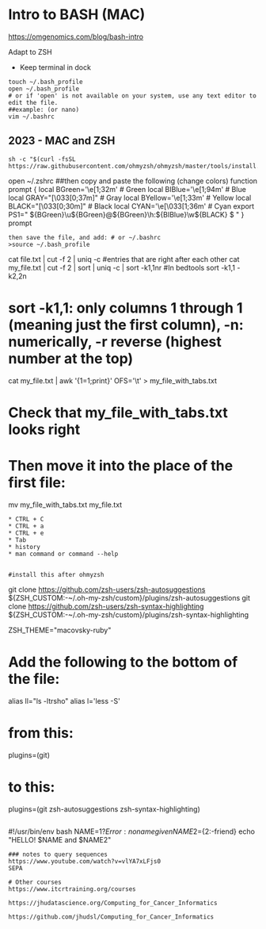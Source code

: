 # Intro to BASH (MAC)

https://omgenomics.com/blog/bash-intro

Adapt to ZSH
* Keep terminal in dock
```
touch ~/.bash_profile
open ~/.bash_profile
# or if 'open' is not available on your system, use any text editor to edit the file.
##example: (or nano)
vim ~/.bashrc
````
## 2023 - MAC and ZSH
```
sh -c "$(curl -fsSL https://raw.githubusercontent.com/ohmyzsh/ohmyzsh/master/tools/install.sh)"
```
open ~/.zshrc
##then copy and paste the following (change colors)
function prompt
{
    local BGreen='\e[1;32m'       # Green
    local BIBlue='\e[1;94m'       # Blue
    local GRAY="\[\033[0;37m\]"   # Gray
    local BYellow='\e[1;33m'      # Yellow
    local BLACK="\[\033[0;30m\]"  # Black
    local CYAN='\e[\033[1;36m'    # Cyan
    export PS1="
${BGreen}\u${BGreen}@${BGreen}\h:${BIBlue}\w${BLACK}
$ "
}
prompt
```
then save the file, and add: # or ~/.bashrc
>source ~/.bash_profile
```
cat file.txt | cut -f 2 | uniq -c #entries that are right after each other
cat my_file.txt | cut -f 2 | sort | uniq -c | sort -k1,1nr
#In bedtools sort -k1,1 -k2,2n

# sort -k1,1: only columns 1 through 1 (meaning just the first column), -n: numerically, -r reverse (highest number at the top)
cat my_file.txt | awk '{$1=$1;print}' OFS='\t' > my_file_with_tabs.txt
# Check that my_file_with_tabs.txt looks right
# Then move it into the place of the first file:
mv my_file_with_tabs.txt my_file.txt
```
* CTRL + C
* CTRL + a
* CTRL + e
* Tab
* history
* man command or command --help


#install this after ohmyzsh
```
git clone https://github.com/zsh-users/zsh-autosuggestions ${ZSH_CUSTOM:-~/.oh-my-zsh/custom}/plugins/zsh-autosuggestions
git clone https://github.com/zsh-users/zsh-syntax-highlighting ${ZSH_CUSTOM:-~/.oh-my-zsh/custom}/plugins/zsh-syntax-highlighting

ZSH_THEME="macovsky-ruby"
# Add the following to the bottom of the file:
alias ll="ls -ltrsho"
alias l='less -S'
# from this:
plugins=(git)
# to this:
plugins=(git zsh-autosuggestions zsh-syntax-highlighting)
```
```
#!/usr/bin/env bash
NAME=${1?Error: no name given}
NAME2=${2:-friend}
echo "HELLO! $NAME and $NAME2"
```
### notes to query sequences
https://www.youtube.com/watch?v=vlYA7xLFjs0
SEPA

# Other courses
https://www.itcrtraining.org/courses

https://jhudatascience.org/Computing_for_Cancer_Informatics

https://github.com/jhudsl/Computing_for_Cancer_Informatics
